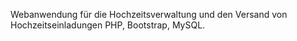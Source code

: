 Webanwendung für die Hochzeitsverwaltung und den Versand von Hochzeitseinladungen PHP, Bootstrap, MySQL.
